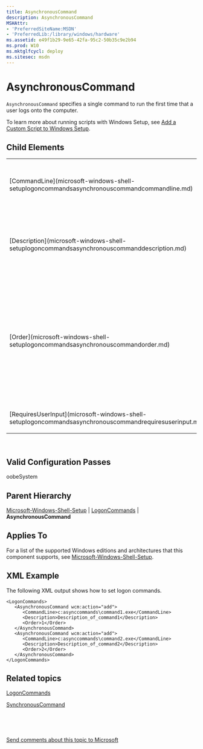 ```yaml
---
title: AsynchronousCommand
description: AsynchronousCommand
MSHAttr:
- 'PreferredSiteName:MSDN'
- 'PreferredLib:/library/windows/hardware'
ms.assetid: e49f1b29-9e65-42fa-95c2-50b35c9e2b94
ms.prod: W10
ms.mktglfcycl: deploy
ms.sitesec: msdn
---
```


# AsynchronousCommand


`AsynchronousCommand` specifies a single command to run the first time that a user logs onto the computer.

To learn more about running scripts with Windows Setup, see [Add a Custom Script to Windows Setup](../../manufacture/desktop/add-a-custom-script-to-windows-setup-win8.md).

## Child Elements


<table>
<colgroup>
<col width="50%" />
<col width="50%" />
</colgroup>
<tbody>
<tr class="odd">
<td><p>[CommandLine](microsoft-windows-shell-setuplogoncommandsasynchronouscommandcommandline.md)</p></td>
<td><p>Specifies the path to the asynchronous command to be run.</p></td>
</tr>
<tr class="even">
<td><p>[Description](microsoft-windows-shell-setuplogoncommandsasynchronouscommanddescription.md)</p></td>
<td><p>Specifies a brief description of the asynchronous command to be run.</p></td>
</tr>
<tr class="odd">
<td><p>[Order](microsoft-windows-shell-setuplogoncommandsasynchronouscommandorder.md)</p></td>
<td><p>Specifies a unique value for each command.</p>
<div class="alert">
<strong>Important</strong>  
<p>The computer does not wait for one command to finish before it starts the next one.</p>
</div>
<div>
 
</div></td>
</tr>
<tr class="even">
<td><p>[RequiresUserInput](microsoft-windows-shell-setuplogoncommandsasynchronouscommandrequiresuserinput.md)</p></td>
<td><p>This setting is not used.</p></td>
</tr>
</tbody>
</table>

 

## Valid Configuration Passes


oobeSystem

## Parent Hierarchy


[Microsoft-Windows-Shell-Setup](microsoft-windows-shell-setup-win7-microsoft-windows-shell-setup.md) | [LogonCommands](microsoft-windows-shell-setuplogoncommands.md) | **AsynchronousCommand**

## Applies To


For a list of the supported Windows editions and architectures that this component supports, see [Microsoft-Windows-Shell-Setup](microsoft-windows-shell-setup-win7-microsoft-windows-shell-setup.md).

## XML Example


The following XML output shows how to set logon commands.

``` syntax
<LogonCommands>
   <AsynchronousCommand wcm:action="add">
      <CommandLine>c:asynccommands\command1.exe</CommandLine>
      <Description>Description_of_command1</Description>
      <Order>1</Order>
   </AsynchronousCommand>
   <AsynchronousCommand wcm:action="add">
      <CommandLine>c:asynccommands\command2.exe</CommandLine>
      <Description>Description_of_command2</Description>
      <Order>2</Order>
   </AsynchronousCommand>
</LogonCommands>
```

## Related topics


[LogonCommands](microsoft-windows-shell-setuplogoncommands.md)

[SynchronousCommand](microsoft-windows-shell-setupfirstlogoncommandssynchronouscommand.md)

 

 

[Send comments about this topic to Microsoft](mailto:wsddocfb@microsoft.com?subject=Documentation%20feedback%20%5Bp_unattend\p_unattend%5D:%20AsynchronousCommand%20%20RELEASE:%20%2810/3/2016%29&body=%0A%0APRIVACY%20STATEMENT%0A%0AWe%20use%20your%20feedback%20to%20improve%20the%20documentation.%20We%20don't%20use%20your%20email%20address%20for%20any%20other%20purpose,%20and%20we'll%20remove%20your%20email%20address%20from%20our%20system%20after%20the%20issue%20that%20you're%20reporting%20is%20fixed.%20While%20we're%20working%20to%20fix%20this%20issue,%20we%20might%20send%20you%20an%20email%20message%20to%20ask%20for%20more%20info.%20Later,%20we%20might%20also%20send%20you%20an%20email%20message%20to%20let%20you%20know%20that%20we've%20addressed%20your%20feedback.%0A%0AFor%20more%20info%20about%20Microsoft's%20privacy%20policy,%20see%20http://privacy.microsoft.com/default.aspx. "Send comments about this topic to Microsoft")





